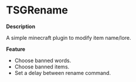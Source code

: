 # TSGRename
<b>Description</b>

A simple minecraft plugin to modify item name/lore.

<b>Feature</b>
- Choose banned words.
- Choose banned items.
- Set a delay between rename command.
